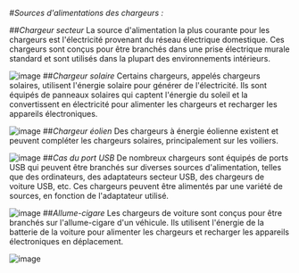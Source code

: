 #*Sources d'alimentations des chargeurs :*

##*Chargeur secteur*
La source d'alimentation la plus courante pour les chargeurs est l'électricité provenant du réseau électrique domestique. Ces chargeurs sont conçus pour être branchés dans une prise électrique murale standard et sont utilisés dans la plupart des environnements intérieurs.

![image](\image\wall.png)
##*Chargeur solaire*
Certains chargeurs, appelés chargeurs solaires, utilisent l'énergie solaire pour générer de l'électricité. Ils sont équipés de panneaux solaires qui captent l'énergie du soleil et la convertissent en électricité pour alimenter les chargeurs et recharger les appareils électroniques.

![image](\image\solaire.png)
##*Chargeur éolien*
Des chargeurs à énergie éolienne existent et peuvent compléter les chargeurs solaires, principalement sur les voiliers.

![image](\image\solaire.png)
##*Cas du port USB*
De nombreux chargeurs sont équipés de ports USB qui peuvent être branchés sur diverses sources d'alimentation, telles que des ordinateurs, des adaptateurs secteur USB, des chargeurs de voiture USB, etc. Ces chargeurs peuvent être alimentés par une variété de sources, en fonction de l'adaptateur utilisé.

![image](\image\wall.png)
##*Allume-cigare*
 Les chargeurs de voiture sont conçus pour être branchés sur l'allume-cigare d'un véhicule. Ils utilisent l'énergie de la batterie de la voiture pour alimenter les chargeurs et recharger les appareils électroniques en déplacement.
 
 ![image](\image\allume.png)